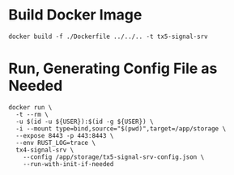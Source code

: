 # Build Docker Image

```shell
docker build -f ./Dockerfile ../../.. -t tx5-signal-srv
```

# Run, Generating Config File as Needed

```shell
docker run \
  -t --rm \
  -u $(id -u ${USER}):$(id -g ${USER}) \
  -i --mount type=bind,source="$(pwd)",target=/app/storage \
  --expose 8443 -p 443:8443 \
  --env RUST_LOG=trace \
  tx4-signal-srv \
    --config /app/storage/tx5-signal-srv-config.json \
    --run-with-init-if-needed
```
